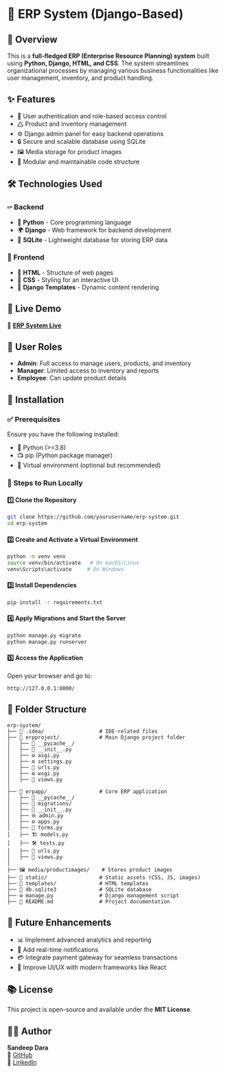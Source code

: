 # 🚀 ERP System (Django-Based)

## 📌 Overview
This is a **full-fledged ERP (Enterprise Resource Planning) system** built using **Python, Django, HTML, and CSS**. The system streamlines organizational processes by managing various business functionalities like user management, inventory, and product handling.

## ✨ Features
- 🔐 User authentication and role-based access control
- 🛆 Product and inventory management
- ⚙️ Django admin panel for easy backend operations
- 🔒 Secure and scalable database using SQLite
- 🖼️ Media storage for product images
- 🏢 Modular and maintainable code structure

## 🛠 Technologies Used
### 🖙 Backend
- 🐍 **Python** - Core programming language
- 🌍 **Django** - Web framework for backend development
- 🐄 **SQLite** - Lightweight database for storing ERP data

### 🎨 Frontend
- 📝 **HTML** - Structure of web pages
- 🎨 **CSS** - Styling for an interactive UI
- 🍿 **Django Templates** - Dynamic content rendering

## 👅 Live Demo
🔗 **[ERP System Live](https://your-deployment-link.com)**

## 👥 User Roles
- **Admin**: Full access to manage users, products, and inventory
- **Manager**: Limited access to inventory and reports
- **Employee**: Can update product details

## 👅 Installation
### ✅ Prerequisites
Ensure you have the following installed:
- 🐍 Python (>=3.8)
- 📺 pip (Python package manager)
- 📂 Virtual environment (optional but recommended)

### 🔧 Steps to Run Locally
#### 1️⃣ Clone the Repository
```sh
git clone https://github.com/yourusername/erp-system.git
cd erp-system
```

#### 2️⃣ Create and Activate a Virtual Environment
```sh
python -m venv venv
source venv/bin/activate   # On macOS/Linux
venv\Scripts\activate     # On Windows
```

#### 3️⃣ Install Dependencies
```sh
pip install -r requirements.txt
```

#### 4️⃣ Apply Migrations and Start the Server
```sh
python manage.py migrate
python manage.py runserver
```

#### 5️⃣ Access the Application
Open your browser and go to: 
```
http://127.0.0.1:8000/
```

## 📂 Folder Structure
```
erp-system/
├── 💾 .idea/                  # IDE-related files
├── 🔬 erpproject/             # Main Django project folder
│   ├── 📁 __pycache__/
│   ├── 📝 __init__.py
│   ├── ⚙️ asgi.py
│   ├── ⚙️ settings.py
│   ├── 🔗 urls.py
│   ├── ⚙️ wsgi.py
│   ├── 👀 views.py
│
├── 🔬 erpapp/                 # Core ERP application
│   ├── 📁 __pycache__/
│   ├── 📁 migrations/
│   ├── 📝 __init__.py
│   ├── 🌐 admin.py
│   ├── ⚙️ apps.py
│   ├── 📜 forms.py
│   ├── 🏗️ models.py
│   ├── 🛠️ tests.py
│   ├── 🔗 urls.py
│   ├── 👀 views.py
│
├── 🖼️ media/productimages/    # Stores product images
├── 🎨 static/                 # Static assets (CSS, JS, images)
├── 🌆 templates/              # HTML templates
├── 💾 db.sqlite3              # SQLite database
├── ⚙️ manage.py               # Django management script
├── 📖 README.md               # Project documentation
```

## 🚀 Future Enhancements
- 📊 Implement advanced analytics and reporting
- 📢 Add real-time notifications
- 💳 Integrate payment gateway for seamless transactions
- 🌈 Improve UI/UX with modern frameworks like React

## 📚 License
This project is open-source and available under the **MIT License**.

## 👨‍💻 Author
**Sandeep Dara**  
🔗 [GitHub](https://github.com/sandeepdara-sd)  
🔗 [LinkedIn](https://linkedin.com/in/sandeep-dara-1b0a23242)

